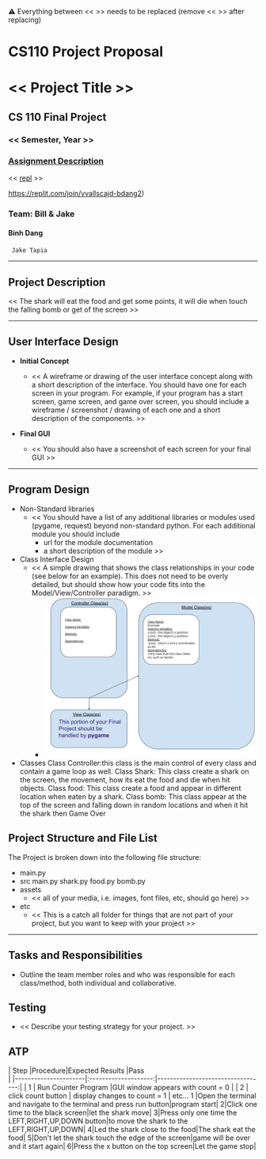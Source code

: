 :warning: Everything between << >> needs to be replaced (remove << >> after replacing)
# CS110 Project Proposal
# << Project Title >>
## CS 110 Final Project
### << Semester, Year >>
### [Assignment Description](https://docs.google.com/document/d/1H4R6yLL7som1lglyXWZ04RvTp_RvRFCCBn6sqv-82ps/edit?usp=sharing)

<< [repl](#) >>

https://replit.com/join/vvallscajd-bdang2)

### Team: Bill & Jake
#### Binh Dang
     Jake Tapia

***

## Project Description

<< The shark will eat the food and get some points, it will die when touch the falling bomb or get of the screen >>

***    

## User Interface Design

- **Initial Concept**
  - << A wireframe or drawing of the user interface concept along with a short description of the interface. You should have one for each screen in your program. For example, if your program has a start screen, game screen, and game over screen, you should include a wireframe / screenshot / drawing of each one and a short description of the components. >>
    
    
- **Final GUI**
  - << You should also have a screenshot of each screen for your final GUI >>

***        

## Program Design

* Non-Standard libraries
    * << You should have a list of any additional libraries or modules used (pygame, request) beyond non-standard python. 
         For each additional module you should include
         - url for the module documentation
         - a short description of the module >>
* Class Interface Design
    * << A simple drawing that shows the class relationships in your code (see below for an example). This does not need to be overly detailed, but should show how your code fits into the Model/View/Controller paradigm. >>
        * ![class diagram](assets/class_diagram.jpg) 
* Classes
    Class Controller:this class is the main control of every class and contain a game loop as well.
    Class Shark: This class create a shark on the screen, the movement, how its eat the food and die when hit objects.
    Class food: This class create a food and appear in different location when eaten by a shark.
    Class bomb: This class appear at the top of the screen and falling down in random locations and when it hit the shark then Game Over

## Project Structure and File List

The Project is broken down into the following file structure:

* main.py
* src
    main.py
    shark.py
    food.py
    bomb.py
* assets
    * << all of your media, i.e. images, font files, etc, should go here) >>
* etc
    * << This is a catch all folder for things that are not part of your project, but you want to keep with your project >>

***

## Tasks and Responsibilities 

   * Outline the team member roles and who was responsible for each class/method, both individual and collaborative.

## Testing

* << Describe your testing strategy for your project. >>

## ATP

| Step      |Procedure|Expected Results |Pass       
                                   |
|----------------------|:--------------------:|----------------------------------:|
|  1                   | Run Counter Program  |GUI window appears with count = 0  |
|  2                   | click count button   | display changes to count = 1      |
etc...
1 |Open the terminal and  navigate to the terminal and press run button|program start|
2|Click one time to the black screen|let the shark move|
3|Press only one time the LEFT,RIGHT,UP,DOWN button|to move the shark to the LEFT,RIGHT,UP,DOWN|
4|Led the shark close to the food|The shark eat the food|
5|Don't let the shark touch the edge of the screen|game will be over and it start again|
6|Press the x button on the top screen|Let the game stop|